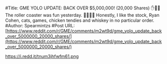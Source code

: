 #Title: GME YOLO UPDATE: BACK OVER $5,000,000! (20,000 Shares) ✋💎🤚 The roller coaster was fun yesterday. 🚀🚀🚀🚀 Honestly, I like the stock, Ryan Cohen, cats, games, chicken tendies and whiskey in no particular order.
#Author: Spearmintzs
#Post URL: [https://www.reddit.com/r/GME/comments/m2wt9d/gme_yolo_update_back_over_5000000_20000_shares/](https://www.reddit.com/r/GME/comments/m2wt9d/gme_yolo_update_back_over_5000000_20000_shares/)


https://i.redd.it/tnum3jhfwfm61.png